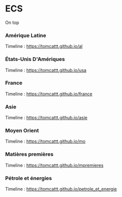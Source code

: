 # ECS
On top

### Amérique Latine
Timeline : https://tomcattt.github.io/al

### États-Unis D'Amériques
Timeline : https://tomcattt.github.io/usa

### France
Timeline : https://tomcattt.github.io/france

### Asie
Timeline : https://tomcattt.github.io/asie

### Moyen Orient
Timeline : https://tomcattt.github.io/mo

### Matières premières
Timeline : https://tomcattt.github.io/mpremieres

### Pétrole et énergies
Timeline : https://tomcattt.github.io/petrole_et_energie
